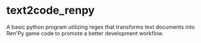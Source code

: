 # text2code_renpy
A basic python program utilizing regex that transforms text documents into Ren'Py game code to promote a better development workflow.
